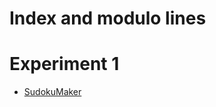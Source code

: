 # Index and modulo lines

# Experiment 1
* [SudokuMaker](https://sudokumaker.app/?puzzle=N4IgZg9gTgtghgFwGoFMoGcCWEB2IBcIAjAHQCsJADCADQgAOArgF7MA2KBoOcMnhAOV4oO6dAAJ0jACYQA1o1og4jBAAtoBEAGE1UTOgAqEemvRzMSgMYQYfHAi2AiAnEDo8NuIDKM%2BYwA6OC4AkjjSKAAeaOJsmDgo6IEuAMzicNIAVnBWKA7i0pgAbgaYAEYc4qUAnuJkMXEJSeJyUCYW1iJs6AQA2qCFcGyM-ABsAL40-YPDBAAsE1ND-MkLIANLBAAcq%2Bsz%2BABMO9P8AJxHG-hE53tk1-wA7HcEZ5Nrx1tP%2BI%2Bvu6Oftz93pdPitARdDmC9vNIfwIYs9lcYQQAfCHp9oaiCKDMfhtkj8ON8S8cdi3uDPoiccSyXtvjiUTS-viMYyPviGb8CIScXicXDWcDmZ86QLqZz8KTxSLxWKgSzxZKgbyBdyBfzxZSBRygZqFZ9VeLtRdZRdpXLPsrxerzezPtaLrqgYqLpagSbafqLcLPu7%2BPKgQagfabiCKWMALp0Gw4dAIKBwOIIbr4PogBBVej8SirdOZghEOhQFAAc2wMd6lBolcrBdrNH29cb1arNDrBYbHZbzbbjc7yRo-f7sxow%2BHZBo4-Hg4HI9nY4nC%2BnQ7nC8nNBG6839xo2%2B3mxo%2B-3G%2BPO9Pe4PF5PG93p8PB-Dqx4fC0oXCUSg4gAMg1xAARTC8Lg0hKLmsKUJQDYMHA8YwMmqagVoRZWAgcA4MWHBKAA7pg0jqAQlAkBuIBqCgmDFmojj4ARRGoehfrjiAsatHIKAAOo4XhVFUJBTHyPwIAAMTgcJwlKGAmBsGwWhCfsJxwCc9wnJsIARnQ6BVDApQQF0vQ9Mk5ATuQ4YPq8T78a%2BkTRN%2B8QgRmYHgXQsTxHBqYRFiBkgFUyLkKsbkSh5Xn4LMPmvH5wUMYF4W%2Bd5EVzCFoB%2BRQsX%2BbcxlqemGH4KA6iYFYcjOcmBHJAxNhsJohAyXJClKSpj7CFoPgwOIEBgOIqTpFkOR5JQ4gwBA0i1PUNl0AhBzCY5DQuQlXIBXFDKJbN%2BBJdFS2LSM8UgH563JctoUEPci27dNuJrRtfkHclF0rZsi03alNCufhp3zU9l1nfmi1XXtBzPSt%2ByHe9KV0IF20rfpb0vT9yV3apj2rclpCQ0lwMEP9kPbSjKUrRdmNoytGOeR96OLQRSOLYjsPHaTuOA4jNOQ2jmMU994P039i3gytdOE1j33UzzeNpYxGX8Nlai5flCSFSQxVRtp5WCZQJyULMmyyUQtWvKNRDjSA4TiTgmAIGWXAgGZDWME1LVtWkmTZLkCDiD1fUDXUZWllYShxEwlGpjhWjFq0jD0N0jlwKUIhaAA4kHIdKPQ0G8Mm2V2YhcCYbVkYgKU2QsWEpujSANjhNY-X8ZAH4ABQDB%2BxbNa13uqCQgcQMH6AAJSBMAgTiOImCtZXxYkDkknoCQHBoeo4gADxtZ3OC9730bGzgwwANyBD34gV%2BI1fQX34gALxO2vB-T8fQ8j104%2B5MWU8ALRtafmAANQv-Pvfdwvi9MKwHAkOkaQ2hcBMQTA4YBMB6C4AdpXeImFvCWwgVA%2BIDhK4AHJkgAEFKAAFkyBoJoOIHo45xA60IUQEh%2BxKziH2GQSMRDL6dHQD0TA9DGGjxYS-IgbDh5MM4fsYy7d24b2-mMQIYwVJy0gdAhwcETIgEbpRUALc269FAFfOCRB9z7G0ScestZawnCzuKEAkj1FMN6BuIgw59iDn7LQ1sdC6AmLMUXCxKZZgNjIJWMgeiyAFjIA2EYDZ7iVk2JQYxQJTGrA0b0Mgw4Rj9hGGODcsxtxkG3CMa8sxIkXGifI2MVRMrADGDmVOY1KxFyWHBHEBYQAoGkMWfgRBfT5joA0ppWJsz4jqR02EwZmntMacsR0DohmdKCqMhE4z%2BBkEDGM%2BpwyuTdNqTMrkrTLhrPwCcZ00zFkTKIIcikWyiD7DNAsvp%2BZkgDLafs5p%2Bx-QXKWZcSgKws7xGLIgIo-AehZwgIUNA%2BhwgCBLF8gFAAlL5EBkxxmGGUvMY06lWGqWotUJyVloruajeZexIKXO2ec3FWz7g4thFs2Y4x3mguNgC3ofyAVQCBSgEFnyaUoH-GAMAaBcg5BhVAOFD4xhAA)

